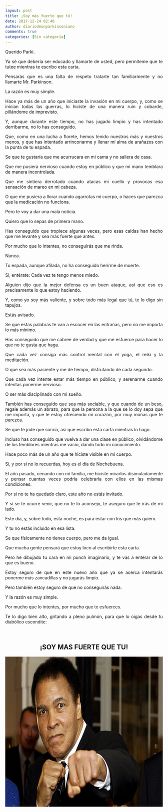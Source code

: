 ```yaml
---
layout: post
title: ¡Soy más fuerte que tú!
date: 2017-12-24 02:40
author: diariodeunparkinsoniano
comments: true
categories: [Sin categoría]
---
```

<p style="text-align:justify;">Querido Parki.</p>
<p style="text-align:justify;">Ya sé que debería ser educado y llamarte de usted, pero permíteme que te tutee mientras te escribo esta carta.</p>
<p style="text-align:justify;">Pensarás que es una falta de respeto tratarte tan familiarmente y no llamarte Mr. Parkinson.</p>
<p style="text-align:justify;">La razón es muy simple.</p>
<p style="text-align:justify;">Hace ya más de un año que iniciaste la invasión en mi cuerpo, y, como se inician todas las guerras, lo hiciste de una manera ruin y cobarde, pillándome de imprevisto.</p>
<p style="text-align:justify;">Y, aunque durante este tiempo, no has jugado limpio y has intentado derribarme, no lo has conseguido.</p>
<p style="text-align:justify;">Que, como en una lucha a florete, hemos tenido nuestros más y nuestros menos, y que has intentado arrinconarme y llenar mí alma de arañazos con la punta de tu espada.</p>
<p style="text-align:justify;">Se que te gustaría que me acurrucara en mi cama y no saliera de casa.</p>
<p style="text-align:justify;">Que me pusiera nervioso cuando estoy en público y que mi mano temblara de manera incontrolada.</p>
<p style="text-align:justify;">Que me sintiera derrotado cuando atacas mi cuello y provocas esa sensación de mareo en mi cabeza.</p>
<p style="text-align:justify;">O que me pusiera a llorar cuando agarrotas mi cuerpo, o haces que parezca que la medicación no funciona.</p>
<p style="text-align:justify;">Pero te voy a dar una mala noticia.</p>
<p style="text-align:justify;">Quiero que lo sepas de primera mano.</p>
<p style="text-align:justify;">Has conseguido que tropiece algunas veces, pero esas caídas han hecho que me levante y sea más fuerte que antes.</p>
<p style="text-align:justify;">Por mucho que lo intentes, no conseguirás que me rinda.</p>
<p style="text-align:justify;">Nunca.</p>
<p style="text-align:justify;">Tu espada, aunque afilada, no ha conseguido herirme de muerte.</p>
<p style="text-align:justify;">Si, entérate: Cada vez te tengo menos miedo.</p>
<p style="text-align:justify;">Alguien dijo que la mejor defensa es un buen ataque, así que eso es precisamente lo que estoy haciendo.</p>
<p style="text-align:justify;">Y, como yo soy más valiente, y sobre todo más legal que tú, te lo digo sin tapujos.</p>
<p style="text-align:justify;">Estás avisado.</p>
<p style="text-align:justify;">Se que estas palabras te van a escocer en las entrañas, pero no me importa lo más mínimo.</p>
<p style="text-align:justify;">Has conseguido que me cabree de verdad y que me esfuerce para hacer lo que no te gusta que haga.</p>
<p style="text-align:justify;">Que cada vez consiga más control mental con el yoga, el reiki y la meditación.</p>
<p style="text-align:justify;">O que sea más paciente y me de tiempo, disfrutando de cada segundo.</p>
<p style="text-align:justify;">Que cada vez intente estar más tiempo en público, y serenarme cuando intentas ponerme nervioso.</p>
<p style="text-align:justify;">O ser más disciplinado con mi sueño.</p>
<p style="text-align:justify;">También has conseguido que sea más sociable, y que cuando de un beso, regale además un abrazo, para que la persona a la que se lo doy sepa que me importa, y que le estoy ofreciendo mí corazón, por muy moñas que te parezca.</p>
<p style="text-align:justify;">Se que te jode que sonría, así que escribo esta carta mientras lo hago.</p>
<p style="text-align:justify;">Incluso has conseguido que vuelva a dar una clase en público, olvidándome de los temblores mientras me vacío, dando todo mi conocimiento.</p>
<p style="text-align:justify;">Hace poco más de un año que te hiciste visible en mi cuerpo.</p>
<p style="text-align:justify;">Si, y por si no lo recuerdas, hoy es el día de Nochebuena.</p>
<p style="text-align:justify;">El año pasado, cenando con mí familia, me hiciste mirarlos disimuladamente y pensar cuantas veces podría celebrarla con ellos en las mismas condiciones.</p>
<p style="text-align:justify;">Por si no te ha quedado claro, este año no estás invitado.</p>
<p style="text-align:justify;">Y si se te ocurre venir, que no te lo aconsejo, te aseguro que te irás de mi lado.</p>
<p style="text-align:justify;">Este día, y, sobre todo, esta noche, es para estar con los que más quiero.</p>
<p style="text-align:justify;">Y tu no estás incluido en esa lista.</p>
<p style="text-align:justify;">Se que físicamente no tienes cuerpo, pero me da igual.</p>
<p style="text-align:justify;">Que mucha gente pensará que estoy loco al escribirte esta carta.</p>
<p style="text-align:justify;">Pero he dibujado tu cara en mi punch imaginario, y te vas a enterar de lo que es bueno.</p>
<p style="text-align:justify;">Estoy seguro de que en este nuevo año que ya se acerca intentarás ponerme más zancadillas y no jugarás limpio.</p>
<p style="text-align:justify;">Pero también estoy seguro de que no conseguirás nada.</p>
<p style="text-align:justify;">Y la razón es muy simple.</p>
<p style="text-align:justify;">Por mucho que lo intentes, por mucho que te esfuerces.</p>
<p style="text-align:justify;">Te lo digo bien alto, gritando a pleno pulmón, para que lo oigas desde tu diabólico escondite:</p>
<strong> </strong>
<h2 style="text-align:center;"><strong>¡SOY MAS FUERTE QUE TU!</strong></h2>
<img class="img-fluid"  clasXs="alignnone size-full wp-image-529" src="/assets/images/2017/12/muhammad-ali-punch_2856798k-768x480.jpg" alt="muhammad-ali-punch_2856798k-768x480" width="768" height="480" />
